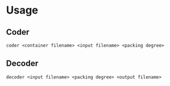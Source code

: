 # Usage
## Coder
``coder <container filename> <input filename> <packing degree>``

## Decoder
``decoder <input filename> <packing degree> <output filename>``